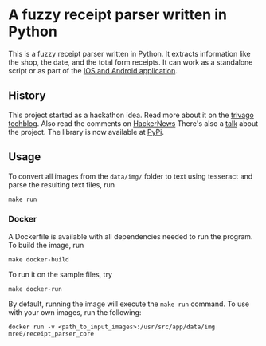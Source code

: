 # A fuzzy receipt parser written in Python  

This is a fuzzy receipt parser written in Python. 
It extracts information like the shop, the date, and the total form receipts.
It can work as a standalone script or as part of the [IOS and Android application](https://github.com/ReceiptManager/Application).

## History

This project started as a hackathon idea. Read more about it on the [trivago techblog](http://tech.trivago.com/2015/10/06/python_receipt_parser_core/).
Also read the comments on [HackerNews](https://news.ycombinator.com/item?id=10338199)
There's also a [talk](https://www.youtube.com/watch?v=TuDeUsIlJz4) about the project.
The library is now available at [PyPi](https://pypi.org/project/receipt-parser-core/#description).

## Usage
To convert all images from the `data/img/` folder to text using tesseract and parse the resulting text files, run

```
make run
```

### Docker

A Dockerfile is available with all dependencies needed to run the program.  
To build the image, run

```
make docker-build
```

To run it on the sample files, try

```
make docker-run
```

By default, running the image will execute the `make run` command. To use with your own images, run the following:

```
docker run -v <path_to_input_images>:/usr/src/app/data/img mre0/receipt_parser_core
```
